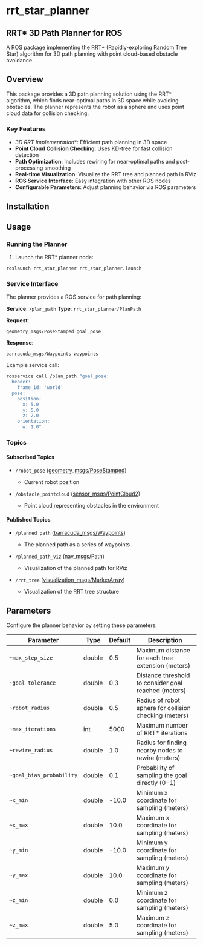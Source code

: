 # rrt_star_planner

## RRT* 3D Path Planner for ROS

A ROS package implementing the RRT* (Rapidly-exploring Random Tree Star) algorithm for 3D path planning with point cloud-based obstacle avoidance.

## Overview

This package provides a 3D path planning solution using the RRT* algorithm, which finds near-optimal paths in 3D space while avoiding obstacles. The planner represents the robot as a sphere and uses point cloud data for collision checking.

### Key Features

- **3D RRT* Implementation**: Efficient path planning in 3D space
- **Point Cloud Collision Checking**: Uses KD-tree for fast collision detection
- **Path Optimization**: Includes rewiring for near-optimal paths and post-processing smoothing
- **Real-time Visualization**: Visualize the RRT tree and planned path in RViz
- **ROS Service Interface**: Easy integration with other ROS nodes
- **Configurable Parameters**: Adjust planning behavior via ROS parameters

## Installation

## Usage

### Running the Planner

1. Launch the RRT* planner node:

```bash
roslaunch rrt_star_planner rrt_star_planner.launch
```

### Service Interface

The planner provides a ROS service for path planning:

**Service**: `/plan_path`
**Type**: `rrt_star_planner/PlanPath`

**Request**:

```ros
geometry_msgs/PoseStamped goal_pose
```

**Response**:

```ros
barracuda_msgs/Waypoints waypoints
```

Example service call:

```bash
rosservice call /plan_path "goal_pose:
  header:
    frame_id: 'world'
  pose:
    position:
      x: 5.0
      y: 5.0
      z: 2.0
    orientation:
      w: 1.0"
```

### Topics

#### Subscribed Topics

- `/robot_pose` ([geometry_msgs/PoseStamped](http://docs.ros.org/api/geometry_msgs/html/msg/PoseStamped.html))
  - Current robot position

- `/obstacle_pointcloud` ([sensor_msgs/PointCloud2](http://docs.ros.org/api/sensor_msgs/html/msg/PointCloud2.html))
  - Point cloud representing obstacles in the environment

#### Published Topics

- `/planned_path` ([barracuda_msgs/Waypoints](https://github.com/usc-robosub/barracuda_msgs/tree/main))
  - The planned path as a series of waypoints

- `/planned_path_viz` ([nav_msgs/Path](http://docs.ros.org/api/nav_msgs/html/msg/Path.html))
  - Visualization of the planned path for RViz

- `/rrt_tree` ([visualization_msgs/MarkerArray](http://docs.ros.org/api/visualization_msgs/html/msg/MarkerArray.html))
  - Visualization of the RRT tree structure

## Parameters

Configure the planner behavior by setting these parameters:

| Parameter | Type | Default | Description |
|-----------|------|---------|-------------|
| `~max_step_size` | double | 0.5 | Maximum distance for each tree extension (meters) |
| `~goal_tolerance` | double | 0.3 | Distance threshold to consider goal reached (meters) |
| `~robot_radius` | double | 0.5 | Radius of robot sphere for collision checking (meters) |
| `~max_iterations` | int | 5000 | Maximum number of RRT* iterations |
| `~rewire_radius` | double | 1.0 | Radius for finding nearby nodes to rewire (meters) |
| `~goal_bias_probability` | double | 0.1 | Probability of sampling the goal directly (0-1) |
| `~x_min` | double | -10.0 | Minimum x coordinate for sampling (meters) |
| `~x_max` | double | 10.0 | Maximum x coordinate for sampling (meters) |
| `~y_min` | double | -10.0 | Minimum y coordinate for sampling (meters) |
| `~y_max` | double | 10.0 | Maximum y coordinate for sampling (meters) |
| `~z_min` | double | 0.0 | Minimum z coordinate for sampling (meters) |
| `~z_max` | double | 5.0 | Maximum z coordinate for sampling (meters) |
